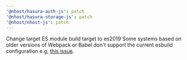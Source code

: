 ```yaml
---
'@nhost/hasura-auth-js': patch
'@nhost/hasura-storage-js': patch
'@nhost/nhost-js': patch
---
```


Change target ES module build target to es2019
Some systems based on older versions of Webpack or Babel don't support the current esbuild configuration e.g, [this issue](https://github.com/nhost/nhost/issues/275).